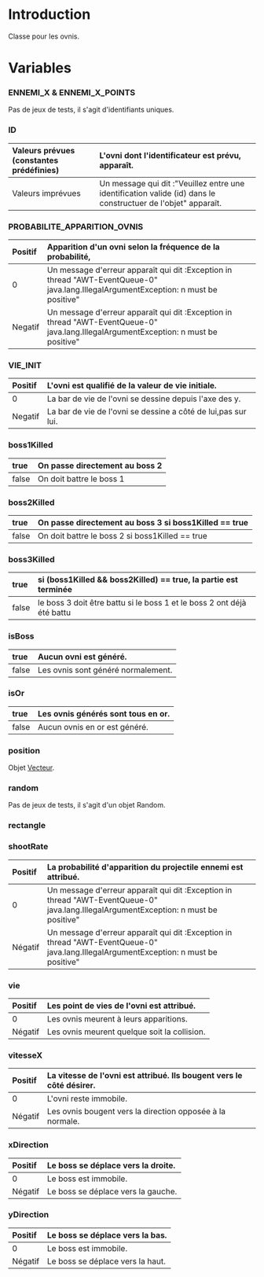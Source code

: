 # Introduction #
Classe pour les ovnis.

# Variables #

### ENNEMI\_X & ENNEMI\_X\_POINTS ###
Pas de jeux de tests, il s'agit d'identifiants uniques.


### ID ###
| Valeurs prévues (constantes prédéfinies) |L'ovni dont l'identificateur est prévu, apparaît.|
|:-----------------------------------------|:------------------------------------------------|
| Valeurs imprévues                        | Un message qui dit :"Veuillez entre une identification valide (id) dans le constructuer de l'objet" apparaît.|

### PROBABILITE\_APPARITION\_OVNIS ###
| Positif | Apparition d'un ovni selon la fréquence de la probabilité, |
|:--------|:-----------------------------------------------------------|
| 0       |Un message d'erreur apparaît qui dit :Exception in thread "AWT-EventQueue-0" java.lang.IllegalArgumentException: n must be positive" |
| Negatif |Un message d'erreur apparaît qui dit :Exception in thread "AWT-EventQueue-0" java.lang.IllegalArgumentException: n must be positive" |

### VIE\_INIT ###
| Positif |L'ovni est qualifié de la valeur de vie initiale. |
|:--------|:-------------------------------------------------|
| 0       |La bar de vie de l'ovni se dessine depuis l'axe des y. |
| Negatif |La bar de vie de l'ovni se dessine a côté de lui,pas sur lui. |

### boss1Killed ###
| true | On passe directement au boss 2 |
|:-----|:-------------------------------|
| false | On doit battre le boss 1       |

### boss2Killed ###
| true | On passe directement au boss 3 si boss1Killed == true |
|:-----|:------------------------------------------------------|
| false | On doit battre le boss 2 si boss1Killed == true       |

### boss3Killed ###
| true | si (boss1Killed && boss2Killed) == true, la partie est terminée |
|:-----|:----------------------------------------------------------------|
| false | le boss 3 doit être battu si le boss 1 et le boss 2 ont déjà été battu |

### isBoss ###
| true | Aucun ovni est généré.|
|:-----|:----------------------|
| false |Les ovnis sont généré normalement. |

### isOr ###
| true |Les ovnis générés sont tous en or. |
|:-----|:----------------------------------|
| false |Aucun ovnis en or est généré.      |

### position ###
Objet [Vecteur](Vecteur.md).

### random ###
Pas de jeux de tests, il s'agit d'un objet Random.

### rectangle ###

### shootRate ###
| Positif | La probabilité d'apparition du projectile ennemi est attribué.|
|:--------|:--------------------------------------------------------------|
| 0       | Un message d'erreur apparaît qui dit :Exception in thread "AWT-EventQueue-0" java.lang.IllegalArgumentException: n must be positive"|
| Négatif |Un message d'erreur apparaît qui dit :Exception in thread "AWT-EventQueue-0" java.lang.IllegalArgumentException: n must be positive" |

### vie ###
| Positif |Les point de vies de l'ovni est attribué. |
|:--------|:-----------------------------------------|
| 0       |Les ovnis meurent à leurs apparitions.    |
| Négatif |Les ovnis meurent quelque soit la collision. |

### vitesseX ###
| Positif |La vitesse de l'ovni est attribué. Ils bougent vers le côté désirer. |
|:--------|:--------------------------------------------------------------------|
| 0       | L'ovni reste immobile.                                              |
| Négatif |Les ovnis bougent vers la direction opposée à la normale.            |

### xDirection ###
| Positif |Le boss se déplace vers la droite. |
|:--------|:----------------------------------|
| 0       |Le boss est immobile.              |
| Négatif | Le boss se déplace vers la gauche. |

### yDirection ###
| Positif |Le boss se déplace vers la bas. |
|:--------|:-------------------------------|
| 0       |Le boss est immobile.           |
| Négatif |Le boss se déplace vers la haut. |